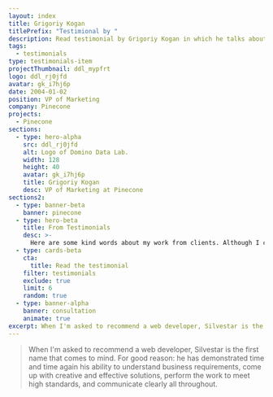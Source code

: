 ```yaml
---
layout: index
title: Grigoriy Kogan
titlePrefix: "Testimional by "
description: Read testimonial by Grigoriy Kogan in which he talks about his positive experience in working with Silvestar Bistrović.
tags:
  - testimonials
type: testimonials-item
projectThumbnail: ddl_mypfrt
logo: ddl_rj0jfd
avatar: gk_i7hj6p
date: 2004-01-02
position: VP of Marketing
company: Pinecone
projects:
  - Pinecone
sections:
  - type: hero-alpha
    src: ddl_rj0jfd
    alt: Logo of Domino Data Lab.
    width: 128
    height: 40
    avatar: gk_i7hj6p
    title: Grigoriy Kogan
    desc: VP of Marketing at Pinecone
sections2:
  - type: banner-beta
    banner: pinecone
  - type: hero-beta
    title: From Testimonials
    desc: >-
      Here are some kind words about my work from clients. Although I collaborated with clients from more than 10 countries, most of them came from **The United States**.
  - type: cards-beta
    cta:
      title: Read the testimonial
    filter: testimonials
    exclude: true
    limit: 6
    random: true
  - type: banner-alpha
    banner: consultation
    animate: true
excerpt: When I'm asked to recommend a web developer, Silvestar is the first name that comes to mind...
---
```


> When I'm asked to recommend a web developer, Silvestar is the first name that comes to mind. For good reason: he has demonstrated time and time again his ability to understand business requirements, come up with creative and effective solutions, perform the work to meet high standards, and communicate clearly all throughout.
